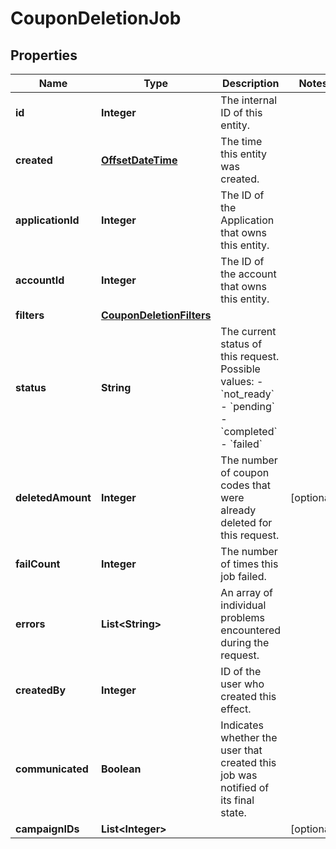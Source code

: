 

# CouponDeletionJob

## Properties

Name | Type | Description | Notes
------------ | ------------- | ------------- | -------------
**id** | **Integer** | The internal ID of this entity. | 
**created** | [**OffsetDateTime**](OffsetDateTime.md) | The time this entity was created. | 
**applicationId** | **Integer** | The ID of the Application that owns this entity. | 
**accountId** | **Integer** | The ID of the account that owns this entity. | 
**filters** | [**CouponDeletionFilters**](CouponDeletionFilters.md) |  | 
**status** | **String** | The current status of this request. Possible values: - &#x60;not_ready&#x60; - &#x60;pending&#x60; - &#x60;completed&#x60; - &#x60;failed&#x60;  | 
**deletedAmount** | **Integer** | The number of coupon codes that were already deleted for this request. |  [optional]
**failCount** | **Integer** | The number of times this job failed. | 
**errors** | **List&lt;String&gt;** | An array of individual problems encountered during the request. | 
**createdBy** | **Integer** | ID of the user who created this effect. | 
**communicated** | **Boolean** | Indicates whether the user that created this job was notified of its final state. | 
**campaignIDs** | **List&lt;Integer&gt;** |  |  [optional]



